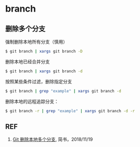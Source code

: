 # branch

## 删除多个分支

强制删除本地所有分支（慎用）

```sh
$ git branch | xargs git branch -D
```

删除本地已经合并分支

```sh
$ git branch | xargs git branch -d
```

按照某些条件过滤，删除指定分支

```sh
$ git branch | grep "example" | xargs git branch -d
```

删除本地的远程追踪分支：

```sh
$ git branch -r | grep "example" | xargs git branch -d -r
```

## REF

1. [Git 删除本地多个分支](https://www.jianshu.com/p/40aba7579558), 简书，2018/11/19
